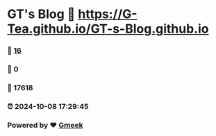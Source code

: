 # GT's Blog :link: https://G-Tea.github.io/GT-s-Blog.github.io 
### :page_facing_up: [16](https://G-Tea.github.io/GT-s-Blog.github.io/tag.html) 
### :speech_balloon: 0 
### :hibiscus: 17618 
### :alarm_clock: 2024-10-08 17:29:45 
### Powered by :heart: [Gmeek](https://github.com/Meekdai/Gmeek)
